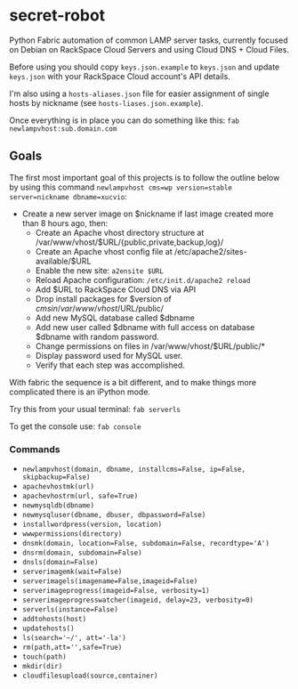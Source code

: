 secret-robot
============

Python Fabric automation of common LAMP server tasks, currently focused on Debian on RackSpace Cloud Servers and using Cloud DNS + Cloud Files.

Before using you should copy `keys.json.example` to `keys.json` and update `keys.json` with your RackSpace Cloud account's API details.

I'm also using a `hosts-aliases.json` file for easier assignment of single hosts by nickname (see `hosts-liases.json.example`).

Once everything is in place you can do something like this:
`fab newlampvhost:sub.domain.com`

## Goals ##

The first most important goal of this projects is to follow the outline below by using this command `newlampvhost cms=wp version=stable server=nickname dbname=xucvio`:

 * Create a new server image on $nickname if last image created more than 8 hours ago, then:
 	* Create an Apache vhost directory structure at /var/www/vhost/$URL/{public,private,backup,log}/
 	* Create an Apache vhost config file at /etc/apache2/sites-available/$URL
 	* Enable the new site: `a2ensite $URL`
 	* Reload Apache configuration: `/etc/init.d/apache2 reload`
 	* Add $URL to RackSpace Cloud DNS via API
 	* Drop install packages for $version of $cms in /var/www/vhost/$URL/public/
 	* Add new MySQL database called $dbname
 	* Add new user called $dbname with full access on database $dbname with random password.
 	* Change permissions on files in /var/www/vhost/$URL/public/*
 	* Display password used for MySQL user.
 	* Verify that each step was accomplished.

With fabric the sequence is a bit different, and to make things more complicated there is an iPython mode.

Try this from your usual terminal: `fab serverls`

To get the console use: `fab console`

### Commands ###

 * `newlampvhost(domain, dbname, installcms=False, ip=False, skipbackup=False)`
 * `apachevhostmk(url)`
 * `apachevhostrm(url, safe=True)`
 * `newmysqldb(dbname)`
 * `newmysqluser(dbname, dbuser, dbpassword=False)`
 * `installwordpress(version, location)`
 * `wwwpermissions(directory)`
 * `dnsmk(domain, location=False, subdomain=False, recordtype='A')`
 * `dnsrm(domain, subdomain=False)`
 * `dnsls(domain=False)`
 * `serverimagemk(wait=False)`
 * `serverimagels(imagename=False,imageid=False)`
 * `serverimageprogress(imageid=False, verbosity=1)`
 * `serverimageprogresswatcher(imageid, delay=23, verbosity=0)`
 * `serverls(instance=False)`
 * `addtohosts(host)`
 * `updatehosts()`
 * `ls(search='~/', att='-la')`
 * `rm(path,att='',safe=True)`
 * `touch(path)`
 * `mkdir(dir)`
 * `cloudfilesupload(source,container)`